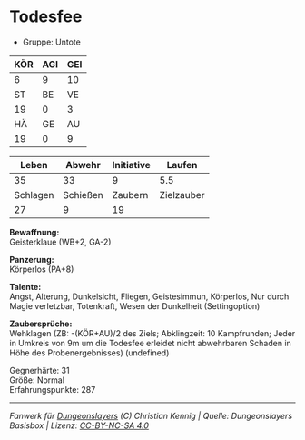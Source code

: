# Todesfee  
- Gruppe: Untote  

| KÖR | AGI | GEI |  
| --- | --- | --- |  
| 6   | 9   | 10  |
| ST  | BE  | VE  |  
| 19  | 0   | 3   |
| HÄ  | GE  | AU  |  
| 19  | 0   | 9   |


| Leben    | Abwehr   | Initiative | Laufen     |
| -------- | -------- | ---------- | ---------- |
| 35       | 33       | 9          | 5.5        |
| Schlagen | Schießen | Zaubern    | Zielzauber |
| 27       | 9        | 19         |            |

**Bewaffnung:**  
Geisterklaue (WB+2, GA-2)

**Panzerung:**  
Körperlos (PA+8)

**Talente:**  
Angst, Alterung, Dunkelsicht, Fliegen, Geistesimmun, Körperlos, Nur durch Magie verletzbar, Totenkraft, Wesen der Dunkelheit (Settingoption)

**Zaubersprüche:**  
Wehklagen (ZB: -(KÖR+AU)/2 des Ziels; Abklingzeit: 10 Kampfrunden; Jeder in Umkreis von 9m um die Todesfee erleidet nicht abwehrbaren Schaden in Höhe des Probenergebnisses) (undefined)

Gegnerhärte: 31  
Größe: Normal  
Erfahrungspunkte: 287  



___
*Fanwerk für [Dungeonslayers](https://www.dungeonslayers.net/) (C) Christian Kennig | Quelle: Dungeonslayers Basisbox | Lizenz: [CC-BY-NC-SA 4.0](https://creativecommons.org/licenses/by-nc-sa/4.0/deed.de)*